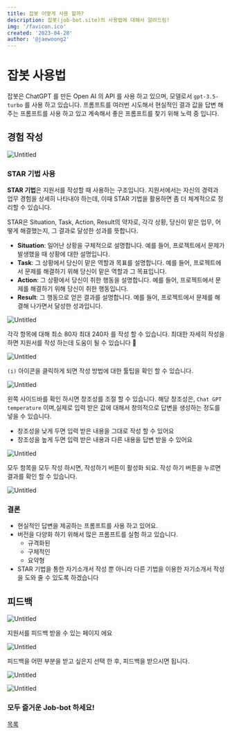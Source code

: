 ```yaml
---
title: 잡봇 어떻게 사용 할까?
description: 잡봇(job-bot.site)의 사용법에 대해서 알려드림!
img: '/favicon.ico'
created: '2023-04-28'
author: '@jaewoong2'
---
```


# 잡봇 사용법

잡봇은 ChatGPT 를 만든 Open AI 의 API 를 사용 하고 있으며, 모델로서 `gpt-3.5-turbo` 를 사용 하고 있습니다.
프롬프트를 여러번 시도해서 현실적인 결과 값을 답변 해주는 프롬프트를 사용 하고 있고 계속해서 좋은 프롬프트를 찾기 위해 노력 중 입니다.

## 경험 작성

![Untitled](/assets/Untitled.png)

### STAR 기법 사용

**STAR 기법**은 지원서를 작성할 때 사용하는 구조입니다. 지원서에서는 자신의 경력과 업무 경험을 상세히 나타내야 하는데, 이때 STAR 기법을 활용하면 좀 더 체계적으로 정리할 수 있습니다.

STAR은 Situation, Task, Action, Result의 약자로, 각각 상황, 당신이 맡은 업무, 어떻게 해결했는지, 그 결과로 달성한 성과를 뜻합니다.

- **Situation**: 일어난 상황을 구체적으로 설명합니다. 예를 들어, 프로젝트에서 문제가 발생했을 때 상황에 대한 설명입니다.
- **Task**: 그 상황에서 당신이 맡은 역할과 목표를 설명합니다. 예를 들어, 프로젝트에서 문제를 해결하기 위해 당신이 맡은 역할과 그 목표입니다.
- **Action**: 그 상황에서 당신이 취한 행동을 설명합니다. 예를 들어, 프로젝트에서 문제를 해결하기 위해 당신이 취한 행동입니다.
- **Result**: 그 행동으로 얻은 결과를 설명합니다. 예를 들어, 프로젝트에서 문제를 해결해 나가면서 달성한 성과입니다.

![Untitled](/assets/Untitled%201.png)

각각 항목에 대해 최소 80자 최대 240자 를 작성 할 수 있습니다. 최대한 자세히 작성을 하면 지원서를 작성 하는데 도움이 될 수 있습니다 🙂

![Untitled](/assets/Untitled%202.png)

`(i)` 아이콘을 클릭하게 되면 작성 방법에 대한 툴팁을 확인 할 수 있습니다.

![Untitled](/assets/Untitled%203.png)

왼쪽 사이드바를 확인 하시면 창조성를 조절 할 수 있습니다. 해당 창조성은, `Chat GPT temperature` 이며,실제로 입력 받은 값에 대해서 창의적으로 답변을 생성하는 정도를 넣을 수 있습니다.

- 창조성을 낮게 두면 입력 받은 내용을 그대로 작성 할 수 있어요
- 창조성을 높게 두면 입력 받은 내용과 다른 내용을 답변 받을 수 있어요

![Untitled](/assets/Untitled%204.png)

모두 항목을 모두 작성 하시면, 작성하기 버튼이 활성화 되요. 작성 하기 버튼을 누르면 결과를 확인 할 수 있습니다.

![Untitled](/assets/Untitled%205.png)

### 결론

- 현실적인 답변을 제공하는 프롬프트를 사용 하고 있어요.
- 버전을 다양화 하기 위해서 많은 프롬프트를 실험 하고 있습니다.
  - 규격화된
  - 구체적인
  - 요약형
- STAR 기법을 통한 자기소개서 작성 뿐 아니라 다른 기법을 이용한 자기소개서 작성을 도와 줄 수 있도록 하겠습니다

## 피드백

![Untitled](/assets/Untitled%206.png)

지원서를 피드백 받을 수 있는 페이지 에요

![Untitled](/assets/Untitled%207.png)

피드백을 어떤 부분을 받고 싶은지 선택 한 후, 피드백을 받으시면 됩니다.

![Untitled](/assets/Untitled%208.png)

![Untitled](/assets/Untitled%209.png)

### 모두 즐거운 Job-bot 하세요!

<a href="/">목록</a>
